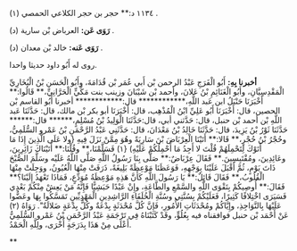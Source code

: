 ١١٣٤ د:** حجر بن حجر الكلاعي الحمصي (١) .

**رَوَى عَن:** العرباض بْن سارية (د) .

**رَوَى عَنه:** خالد بْن معدان (د) .

روى له أَبُو داود حديثا واحدا.

**أخبرنا بِهِ:** أَبُو الْفَرَجِ عَبْدُ الرحمن بْن أَبي عُمَر بْن قُدَامَةَ، وأَبُو الْحَسَنِ بْنُ الْبُخَارِيِّ الْمَقْدِسِيَّانِ، وأَبُو الْغَنَائِمِ بْنُ عَلانَ، وأحمد بْن شَيْبَانَ وزينب بنت مَكِّيٍّ الْحَرَّانِيِّ،** قَالُوا:** أَخْبَرَنَا حَنْبَلُ ابن عَبد اللَّهِ،************ قال:************ أخبرنا أَبُو القاسم بْن الحصين، قال: أَخْبَرَنَا أَبُو عَلِيِّ ابْنُ الْمُذْهِب، قال: أَخْبَرَنَا أبو بكر بْن مالك، قال: حَدَّثَنَا عَبد اللَّهِ بْن أحمد بْن حنبل، قال: حَدَّثني أبي، قال:حَدَّثَنَا الْوَلِيدُ بْنُ مُسْلِمٍ،****** قال:****** حَدَّثَنَا ثَوْرُ بْنُ يَزِيدَ، قال: حَدَّثَنَا خَالِدُ بْنُ مَعْدَانَ، قال: حَدَّثَنِي عَبْدُ الرَّحْمَنِ بْنُ عَمْرو السُّلَمِيُّ، وحُجْرُ بْنُ حُجْرٍ،** قَالا:** أَتَيْنَا الْعِرْبَاضَ بْنَ سَارِيَةً وهُوَ مِمَّنْ نَزَلَ فِيهِ {ولا عَلَى الَّذِينَ إِذَا مَا أَتَوْكَ لِتَحْمِلَهُمْ قُلْتَ لا أَجِدُ مَا أَحْمِلُكُمْ عَلَيْهِ) {١) فَسَلَّمْنَا،** وقُلْنَا:** أَتَيْنَاكَ زَائِرِينَ، وعَائِدِينَ، ومُقْتَبِسِينَ.** فَقَالَ عِرْبَاضٌ:** صَلَّى بِنَا رَسُولُ اللَّهِ صَلَّى اللَّهُ عَلَيْه وسَلَّمَ الصُّبْحَ ذَاتَ يَوْمٍ، ثُمَّ أَقْبَلَ عَلَيْنَا بِوَجْهِهِ، فَوَعَظَنَا مَوْعِظَةً بَلِيغَةً، ذَرَفَتْ مِنْهَا الْعُيُونُ، ووَجِلَتْ مِنْهَا الْقُلُوبُ،** فَقَالَ قَائِلٌ:** يَا رَسُولَ اللَّهِ كَأَنَّ هَذِهِ مَوْعِظَةُ مُوَدِّعٍ، فَمَاذَا تَعْهَدُ إِلَيْنَا؟** فَقَالَ:** أُوصِيكُمْ بِتَقْوَى اللَّهِ والسَّمْعِ والطَّاعَةِ، وإِنْ عَبْدًا حَبَشِيًّا فَإِنَّهُ مَنْ يَعِشْ مِنْكُمْ بَعْدِي فَسَيَرَى اخْتِلافًا كَثِيرًا، فَعَلَيْكُمْ بِسُنَّتِي وسُنَّةِ الْخُلَفَاءِ الرَّاشِدِينِ الْمَهْدِيِّينِ تَمَسَّكُوا بِهَا وعَضُّوا عَلَيْهَا بِالنَّوَاجِذِ، وإِيَّاكُمْ ومُحْدَثَاتِ الأُمُورِ، فَإِنَّ كُلَّ مُحْدَثَةٍ بِدْعَةٌ وكُلُّ بِدْعَةٍ ضَلالَةٌ". رَوَاهُ (٢) عَنْ أَحْمَد بْن حنبل فوافقناه فيه بِعُلُوٍّ، وقَدْ كَتَبْنَاهُ فِي تَرْجَمَةِ عَبْدُ الرَّحْمَنِ بْنُ عَمْرو السُّلَمِيُّ أَعْلَى مِنْ هَذَا بِدَرَجَةٍ أُخْرَى، ولِلَّهِ الْحَمْدُ.

**